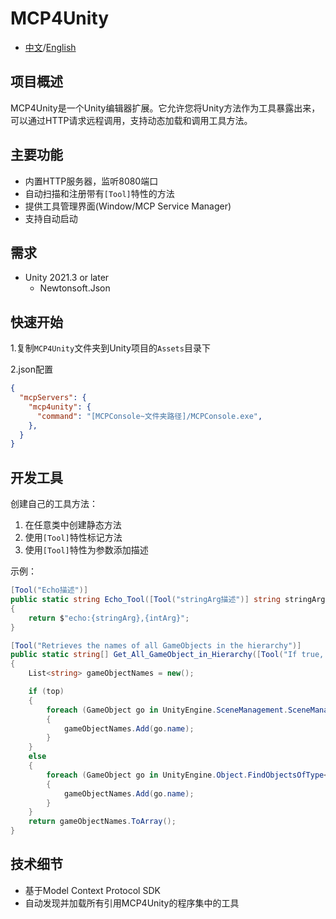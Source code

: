 # MCP4Unity

- [中文](./README_CN.md)/[English](./README.md)

## 项目概述

MCP4Unity是一个Unity编辑器扩展。它允许您将Unity方法作为工具暴露出来，可以通过HTTP请求远程调用，支持动态加载和调用工具方法。

## 主要功能

- 内置HTTP服务器，监听8080端口
- 自动扫描和注册带有`[Tool]`特性的方法
- 提供工具管理界面(Window/MCP Service Manager)
- 支持自动启动

## 需求

- Unity 2021.3 or later
  - Newtonsoft.Json

## 快速开始

1.复制`MCP4Unity`文件夹到Unity项目的`Assets`目录下

2.json配置

```json
{
  "mcpServers": {
    "mcp4unity": {
      "command": "[MCPConsole~文件夹路径]/MCPConsole.exe",
    },
  }
}

```

## 开发工具

创建自己的工具方法：

1. 在任意类中创建静态方法
2. 使用`[Tool]`特性标记方法
3. 使用`[Tool]`特性为参数添加描述

示例：

```csharp
[Tool("Echo描述")]
public static string Echo_Tool([Tool("stringArg描述")] string stringArg, [Tool("intArg描述")] int intArg)
{
    return $"echo:{stringArg},{intArg}";
}

[Tool("Retrieves the names of all GameObjects in the hierarchy")]
public static string[] Get_All_GameObject_in_Hierarchy([Tool("If true, only top-level GameObjects are returned; otherwise, all GameObjects are returned.")] bool top)
{
    List<string> gameObjectNames = new();

    if (top)
    {
        foreach (GameObject go in UnityEngine.SceneManagement.SceneManager.GetActiveScene().GetRootGameObjects())
        {
            gameObjectNames.Add(go.name);
        }
    }
    else
    {
        foreach (GameObject go in UnityEngine.Object.FindObjectsOfType<GameObject>())
        {
            gameObjectNames.Add(go.name);
        }
    }
    return gameObjectNames.ToArray();
}

```

## 技术细节

- 基于Model Context Protocol SDK
- 自动发现并加载所有引用MCP4Unity的程序集中的工具
